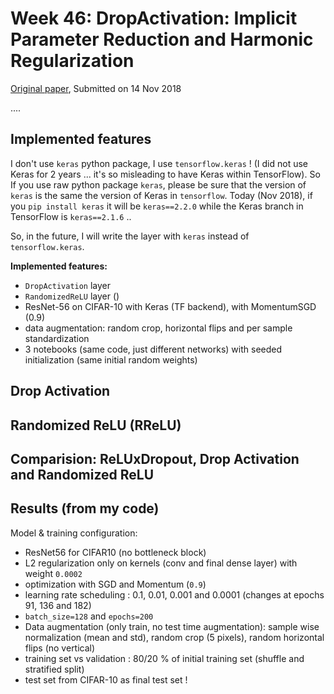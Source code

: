 
# Week 46: DropActivation: Implicit Parameter Reduction and Harmonic Regularization


[Original paper](https://arxiv.org/abs/1811.05850), Submitted on 14 Nov 2018


.... 

## Implemented features

I don't use `keras` python package, I use `tensorflow.keras` ! 
(I did not use Keras for 2 years ... it's so misleading to have Keras within TensorFlow). 
So If you use raw python package `keras`, please be sure that the version of `keras` is the same the version of Keras
in `tensorflow`. Today (Nov 2018), if you `pip install keras` it will be `keras==2.2.0` while the Keras branch in TensorFlow
is `keras==2.1.6` ..

So, in the future, I will write the layer with `keras` instead of `tensorflow.keras`.

**Implemented features:**

- `DropActivation` layer
- `RandomizedReLU` layer ([]())
- ResNet-56 on CIFAR-10 with Keras (TF backend), with MomentumSGD (0.9)
- data augmentation: random crop, horizontal flips and per sample standardization
- 3 notebooks (same code, just different networks) with seeded initialization (same initial random weights)


## Drop Activation 


## Randomized ReLU (RReLU)



## Comparision: ReLUxDropout, Drop Activation and Randomized ReLU



## Results (from my code)

Model & training configuration:
- ResNet56 for CIFAR10 (no bottleneck block)
- L2 regularization only on kernels (conv and final dense layer) with weight `0.0002`
- optimization with SGD and Momentum (`0.9`)
- learning rate scheduling : 0.1, 0.01, 0.001 and 0.0001 (changes at epochs 91, 136 and 182)
- `batch_size=128` and `epochs=200`
- Data augmentation (only train, no test time augmentation): sample wise normalization (mean and std), 
    random crop (5 pixels), random horizontal flips (no vertical)
- training set vs validation : 80/20 % of initial training set (shuffle and stratified split)
- test set from CIFAR-10 as final test set !
